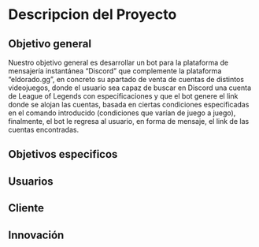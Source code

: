 # Descripcion del Proyecto

## Objetivo general
Nuestro objetivo general es desarrollar un bot para la plataforma de mensajería instantánea “Discord” que complemente la plataforma “eldorado.gg”, en concreto su apartado de venta de cuentas de distintos videojuegos, donde el usuario sea capaz de buscar en Discord una cuenta de League of Legends con especificaciones y que el bot genere el link donde se alojan las cuentas, basada en ciertas condiciones especificadas en el comando introducido (condiciones que varían de juego a juego), finalmente, el bot le regresa al usuario, en forma de mensaje, el link de las cuentas encontradas.


## Objetivos especificos

## Usuarios

## Cliente

## Innovación
